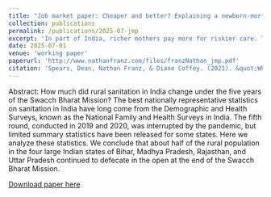 ```yaml
---
title: "Job market paper: Cheaper and better? Explaining a newborn-mortality advantage at public vs. private hospitals in India"
collection: publications
permalink: /publications/2025-07-jmp
excerpt: 'In part of India, richer mothers pay more for riskier care. This paper develops an econometric model and uses a spatial RDD to show public facilities save lives with skin-to-skin care.'
date: 2025-07-01
venue: 'working paper'
paperurl: 'http://www.nathanfranz.com/files/franzNathan_jmp.pdf'
citation: 'Spears, Dean, Nathan Franz, & Diane Coffey. (2021). &quot;What do we learn about the Swacch Bharat Mission from the NFHS-5 fact sheets?&quot; IZA Policy Paper 172.'
---
```


Abstract: How much did rural sanitation in India change under the five years of the Swacch Bharat Mission? The best nationally representative statistics on sanitation in India have long come from  the  Demographic  and  Health  Surveys,  known  as  the  National  Family  and  Health  Surveys  in  India.  The  fifth  round,  conducted  in  2019  and  2020,  was  interrupted  by  the  pandemic,  but  limited  summary  statistics  have  been  released  for  some  states.  Here  we  analyze  these  statistics.  We  conclude  that  about  half  of  the  rural  population  in  the  four  large  Indian  states  of  Bihar,  Madhya  Pradesh,  Rajasthan,  and  Uttar  Pradesh  continued  to  defecate in the open at the end of the Swacch Bharat Mission.

[Download paper here](http://www.nathanfranz.com/files/franzNathan_jmp.pdf)
 

